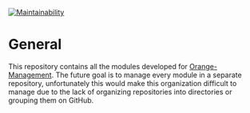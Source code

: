 [![Maintainability](https://api.codeclimate.com/v1/badges/49d1e277f99c40f36d25/maintainability)](https://codeclimate.com/github/Orange-Management/Modules/maintainability)

# General

This repository contains all the modules developed for [Orange-Management](https://github.com/Orange-Management/Orange-Management). The future goal is to manage every module in a separate repository, unfortunately this would make this organization difficult to manage due to the lack of organizing repositories into directories or grouping them on GitHub.
